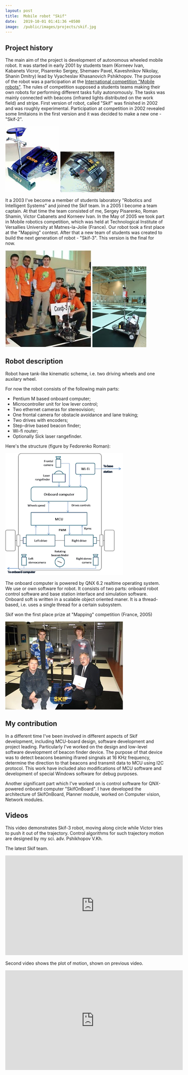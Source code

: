```yaml
---
layout: post
title:  Mobile robot "Skif"
date:   2019-10-01 01:41:36 +0500
image:  /public/images/projects/skif.jpg
---
```


## Project history

The main aim of the project is development of autonomous wheeled mobile robot. It was started in early 2001 by students team (Korneev Ivan, Kabanets Vicror, Pisarenko Sergey, Shemaev Pavel, Kaveshnikov Nikolay, Shanin Dmitry) lead by Vyacheslav Khasanovich Pshikhopov. The purpose of the robot was a participation at the [International competition "Mobile robots"](http://www.google.com/url?q=http%3A%2F%2Fwww.mobilerobots.msu.ru%2F&sa=D&sntz=1&usg=AFQjCNFg0XB1XYzAwya0EsPr4xh0FU3zqA). The rules of competition supposed a students teams making their own robots for performing different tasks fully autonomously. The tasks was mainly connected with beacons (infrared lights distributed on the work field) and stripe. First version of robot, called "Skif" was finished in 2002 and was roughly experimental. Participation at competition in 2002 revealed some limitaions in the first version and it was decided to make a new one - "Skif-2". 

![](/public/images/pictures/skif1.jpg)
![](/public/images/pictures/skif2.jpg)

It a 2003 I've become a member of students laboratory "Robotics and Intelligent Systems" and joined the Skif team. In a 2005 I become a team captain. At that time the team consisted of me, Sergey Pisarenko, Roman Shamin, Victor Cabanets and Korneev Ivan. In the May of 2005 we took part in Mobile robotics competition, which was held at Technological Institute of Versallies University at Matnes-la-Jolie (France). Our robot took a first place at the "Mapping" contest. After that a new team of students was created to build the next generation of robot - "Skif-3". This version is the final for now.

![](/public/images/pictures/skif4.jpg)
![](/public/images/pictures/skif5.jpg)

## Robot description 

Robot have tank-like kinematic scheme, i.e. two driving wheels and one auxilary wheel.  

For now the robot consists of the following main parts:
- Pentium M based onboard computer;
- Microcontroller unit for low lever control;
- Two ethernet cameras for stereovision;
- One frontal camera for obstacle avoidance and lane traking;
- Two drives with encoders;
- Step-drive based beacon finder;
- Wi-fi router;
- Optionally Sick laser rangefinder.

Here's the structure (figure by Fedorenko Roman):

![](/public/images/pictures/skif-scheme.png)

The onboard computer is powered by QNX 6.2 realtime operating system. We use or own software for robot. It consists of two parts: onboard robot control software and base station interface and simulation software. Onboard soft is written in a scalable object oriented maner. It is a thread-based, i.e. uses a single thread for a certain subsystem.

Skif won the first place prize at "Mapping" competition (France, 2005)

![](/public/images/pictures/skif-winner.jpg)

## My contribution

In a different time I've been involved in different aspects of Skif development, including MCU-board design, software development and project leading. Particularly I've worked on the design and low-level software development of beacon finder device. The purpose of that device was to detect beacons beaming ifrared singnals at 16 KHz frequency, determine the direction to that beacons and transmit data to MCU using I2C protocol. This work have included also modifications of MCU software and development of special Windows software for debug purposes.

Another significant part which I've worked on is control software for QNX-powered onboard computer "SkifOnBoard". I have developed the architecture of SkifOnBoard, Planner module, worked on Computer vision, Network modules.

## Videos

This video demonstrates Skif-3 robot, moving along circle while Victor tries to push it out of the trajectory. Control algorithms for such trajectory motion are designed by my sci. adv. Pshikhopov V.Kh.

The latest Skif team.

<iframe width="560" height="315" src="https://www.youtube.com/embed/QkF_iFIBH2E" frameborder="0" allow="accelerometer; autoplay; encrypted-media; gyroscope; picture-in-picture" allowfullscreen></iframe>

Second video shows the plot of motion, shown on previous video.

<iframe width="560" height="315" src="https://www.youtube.com/embed/i9GvgE5j2sc" frameborder="0" allow="accelerometer; autoplay; encrypted-media; gyroscope; picture-in-picture" allowfullscreen></iframe>